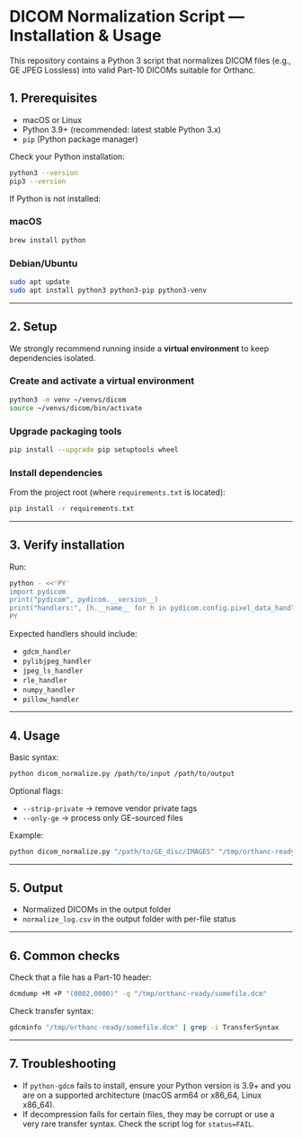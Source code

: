 # DICOM Normalization Script — Installation & Usage

This repository contains a Python 3 script that normalizes DICOM files
(e.g., GE JPEG Lossless) into valid Part-10 DICOMs suitable for Orthanc.

## 1. Prerequisites

- macOS or Linux
- Python 3.9+ (recommended: latest stable Python 3.x)
- `pip` (Python package manager)

Check your Python installation:

```bash
python3 --version
pip3 --version
````

If Python is not installed:

### macOS

```bash
brew install python
```

### Debian/Ubuntu

```bash
sudo apt update
sudo apt install python3 python3-pip python3-venv
```

---

## 2. Setup

We strongly recommend running inside a **virtual environment** to keep dependencies isolated.

### Create and activate a virtual environment

```bash
python3 -m venv ~/venvs/dicom
source ~/venvs/dicom/bin/activate
```

### Upgrade packaging tools

```bash
pip install --upgrade pip setuptools wheel
```

### Install dependencies

From the project root (where `requirements.txt` is located):

```bash
pip install -r requirements.txt
```

---

## 3. Verify installation

Run:

```bash
python - <<'PY'
import pydicom
print("pydicom", pydicom.__version__)
print("handlers:", [h.__name__ for h in pydicom.config.pixel_data_handlers])
PY
```

Expected handlers should include:

* `gdcm_handler`
* `pylibjpeg_handler`
* `jpeg_ls_handler`
* `rle_handler`
* `numpy_handler`
* `pillow_handler`

---

## 4. Usage

Basic syntax:

```bash
python dicom_normalize.py /path/to/input /path/to/output
```

Optional flags:

* `--strip-private` → remove vendor private tags
* `--only-ge` → process only GE-sourced files

Example:

```bash
python dicom_normalize.py "/path/to/GE_disc/IMAGES" "/tmp/orthanc-ready" --strip-private --only-ge
```

---

## 5. Output

* Normalized DICOMs in the output folder
* `normalize_log.csv` in the output folder with per-file status

---

## 6. Common checks

Check that a file has a Part-10 header:

```bash
dcmdump +M +P "(0002,0000)" -q "/tmp/orthanc-ready/somefile.dcm"
```

Check transfer syntax:

```bash
gdcminfo "/tmp/orthanc-ready/somefile.dcm" | grep -i TransferSyntax
```

---

## 7. Troubleshooting

* If `python-gdcm` fails to install, ensure your Python version is 3.9+ and you are on a supported architecture (macOS arm64 or x86\_64, Linux x86\_64).
* If decompression fails for certain files, they may be corrupt or use a very rare transfer syntax. Check the script log for `status=FAIL`.

